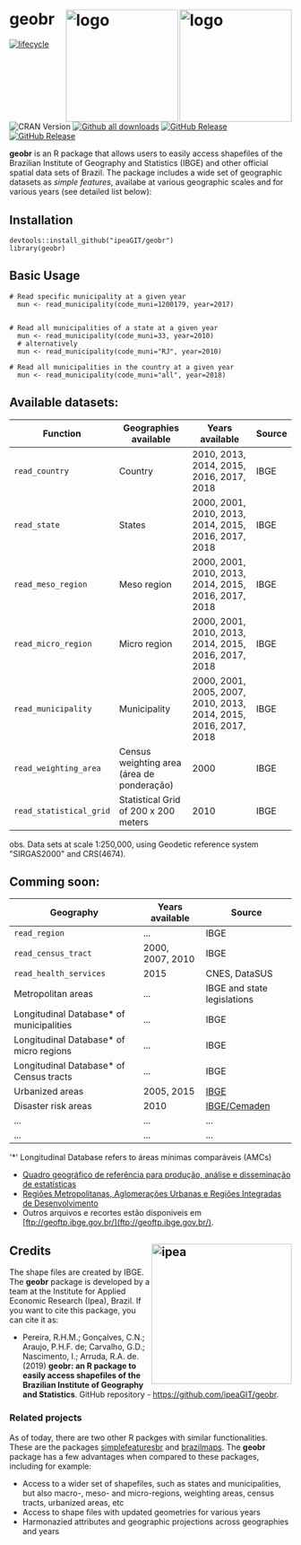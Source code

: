 # geobr <img align="right" src="man/figures/geobr_logo_b.png" alt="logo" width="200"> <img align="right" src="man/figures/geobr_logo_y.png" alt="logo" width="200">
[![lifecycle](https://img.shields.io/badge/lifecycle-maturing-blue.svg)](https://www.tidyverse.org/lifecycle/#experimental)
 ![CRAN Version](http://www.r-pkg.org/badges/version/geobr)
 [![Github all downloads](https://img.shields.io/github/downloads/ipeaGIT/geobr/total.svg?label=downloads&color=green)](https://GitHub.com/ipeaGIT/geobr/releases/) 
 [![GitHub Release](https://github-basic-badges.herokuapp.com/release/ipeaGIT/geobr.svg)]()
 [![GitHub Release](https://github-basic-badges.herokuapp.com/downloads/ipeaGIT/geobr/total.svg)]()


**geobr** is an R package that allows users to easily access shapefiles of the Brazilian Institute of Geography and Statistics (IBGE) and other official spatial data sets of Brazil. The package includes a wide set of geographic datasets as *simple features*, availabe at various geographic scales and for various years (see detailed list below):

## Installation
```
devtools::install_github("ipeaGIT/geobr")
library(geobr)
```

## Basic Usage
````
# Read specific municipality at a given year
  mun <- read_municipality(code_muni=1200179, year=2017)
  
  
# Read all municipalities of a state at a given year
  mun <- read_municipality(code_muni=33, year=2010)
  # alternatively
  mun <- read_municipality(code_muni="RJ", year=2010)

# Read all municipalities in the country at a given year
  mun <- read_municipality(code_muni="all", year=2018)

````


## Available datasets:


|Function|Geographies available|Years available|Source|
|-----|-----|-----|-----|
|`read_country`| Country | 2010, 2013, 2014, 2015, 2016, 2017, 2018 | IBGE |
|`read_state`| States | 2000, 2001, 2010, 2013, 2014, 2015, 2016, 2017, 2018 | IBGE |
|`read_meso_region`| Meso region | 2000, 2001, 2010, 2013, 2014, 2015, 2016, 2017, 2018 |  IBGE |
|`read_micro_region`| Micro region | 2000, 2001, 2010, 2013, 2014, 2015, 2016, 2017, 2018 | IBGE |
|`read_municipality`| Municipality | 2000, 2001, 2005, 2007, 2010, 2013, 2014, 2015, 2016, 2017, 2018 |IBGE |
|`read_weighting_area`| Census weighting area (área de ponderação) |  2000 | IBGE |
|`read_statistical_grid` | Statistical Grid of 200 x 200 meters | 2010 | IBGE |

obs. Data sets at scale 1:250,000, using Geodetic reference system "SIRGAS2000" and CRS(4674).
 
## Comming soon:

| Geography | Years available | Source |
|-----|-----|-----|
|`read_region`| ... | IBGE | 
|`read_census_tract` | 2000, 2007, 2010 | IBGE |
|`read_health_services` | 2015 | CNES, DataSUS | 
| Metropolitan areas | ... | IBGE and state legislations |
| Longitudinal Database* of municipalities | ... | IBGE | 
| Longitudinal Database* of micro regions | ... | IBGE | 
| Longitudinal Database* of Census tracts | ... | IBGE | 
| Urbanized areas | 2005, 2015 | [IBGE](https://www.ibge.gov.br/geociencias-novoportal/cartas-e-mapas/redes-geograficas/15789-areas-urbanizadas.html) | 
| Disaster risk areas | 2010 | [IBGE/Cemaden](https://www.ibge.gov.br/geociencias-novoportal/organizacao-do-territorio/tipologias-do-territorio/21538-populacao-em-areas-de-risco-no-brasil.html?=&t=downloads) | 
| ... | ... | ... | 
| ... | ... | ... | 

'*' Longitudinal Database refers to áreas mínimas comparáveis (AMCs)

* [Quadro geográfico de referência para produção, análise e disseminação de estatísticas](https://www.ibge.gov.br/geociencias/organizacao-do-territorio/analises-do-territorio/24233-quadro-geografico-de-referencia-para-producao-analise-e-disseminacao-de-estatisticas.html?=&t=o-que-e)
* [Regiões Metropolitanas, Aglomerações Urbanas e Regiões Integradas de Desenvolvimento](https://www.ibge.gov.br/geociencias/organizacao-do-territorio/estrutura-territorial/18354-regioes-metropolitanas-aglomeracoes-urbanas-e-regioes-integradas-de-desenvolvimento.html?=&t=acesso-ao-produto)
* Outros arquivos e recortes estão disponiveis em [ftp://geoftp.ibge.gov.br/](ftp://geoftp.ibge.gov.br/).


## Credits <img align="right" src="man/figures/ipea_logo.jpg" alt="ipea" width="250">

The shape files are created by IBGE. The **geobr** package is developed by a team at the Institute for Applied Economic Research (Ipea), Brazil. If you want to cite this package, you can cite it as:

* Pereira, R.H.M.; Gonçalves, C.N.; Araujo, P.H.F. de; Carvalho, G.D.; Nascimento, I.; Arruda, R.A. de. (2019) **geobr: an R package to easily access shapefiles of the Brazilian Institute of Geography and Statistics**. GitHub repository - https://github.com/ipeaGIT/geobr.




### Related projects
As of today, there are two other R packges with similar functionalities. These are the packages [simplefeaturesbr](https://github.com/RobertMyles/simplefeaturesbr) and [brazilmaps](https://cran.r-project.org/web/packages/brazilmaps/brazilmaps.pdf). The **geobr** package has a few advantages when compared to these packages, including for example:
- Access to a wider set of shapefiles, such as states and municipalities, but also macro-, meso- and micro-regions, weighting areas, census tracts, urbanized areas, etc
- Access to shape files with updated geometries for various years
- Harmonazied attributes and geographic projections across geographies and years
